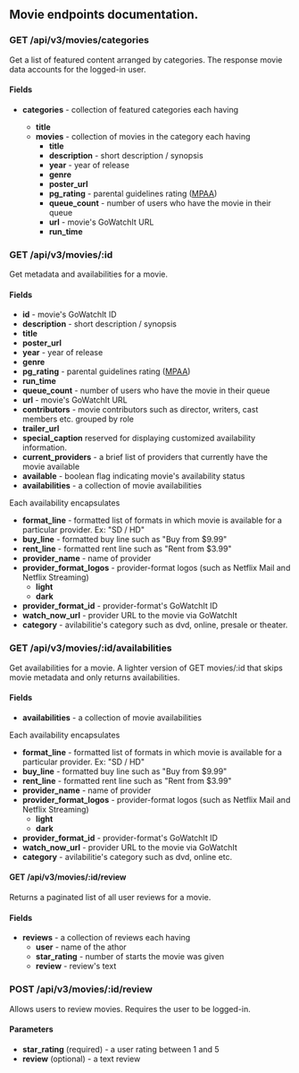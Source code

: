## Movie endpoints documentation.


### GET /api/v3/movies/categories
Get a list of featured content arranged by categories. The response movie data accounts for the logged-in user.

#### Fields
* __categories__ - collection of featured categories each having 

	* __title__
	* __movies__ - collection of movies in the category each having
		* __title__
		* __description__ - short description / synopsis
		* __year__ - year of release
		* __genre__
		* __poster_url__
		* __pg_rating__ - parental guidelines rating ([MPAA](http://www.mpaa.org/film-ratings/))
		* __queue_count__ - number of users who have the movie in their queue
		* __url__ - movie's GoWatchIt URL
		* __run_time__


### GET /api/v3/movies/:id
Get metadata and availabilities for a movie.

#### Fields
* __id__ - movie's GoWatchIt ID
* __description__ - short description / synopsis
* __title__
* __poster_url__ 
* __year__ - year of release
* __genre__
* __pg_rating__ - parental guidelines rating ([MPAA](http://www.mpaa.org/film-ratings/)) 
* __run_time__ 
* __queue_count__ - number of users who have the movie in their queue
* __url__ - movie's GoWatchIt URL
* __contributors__ - movie contributors such as director, writers, cast members etc. grouped by role
* __trailer_url__ 
* __special_caption__ reserved for displaying customized availability information.
* __current_providers__ - a brief list of providers that currently have the movie available 
* __available__ - boolean flag indicating movie's availability status
* __availabilities__ - a collection of movie availabilities

Each availability encapsulates
* __format_line__ - formatted list of formats in which movie is available for a particular provider. Ex: "SD / HD"
* __buy_line__ - formatted buy line such as "Buy from $9.99"
* __rent_line__ - formatted rent line such as "Rent from $3.99"
* __provider_name__ - name of provider
* __provider_format_logos__ - provider-format logos (such as Netflix Mail and Netflix Streaming)
	* __light__
	* __dark__
* __provider_format_id__ - provider-format's GoWatchIt ID
* __watch_now_url__ - provider URL to the movie via GoWatchIt  
* __category__ - avilabilitie's category such as dvd, online, presale or theater.


### GET /api/v3/movies/:id/availabilities
Get availabilities for a movie. A lighter version of GET movies/:id that skips movie metadata and only returns availabilities.

#### Fields

* __availabilities__ - a collection of movie availabilities

Each availability encapsulates
* __format_line__ - formatted list of formats in which movie is available for a particular provider. Ex: "SD / HD"
* __buy_line__ - formatted buy line such as "Buy from $9.99"
* __rent_line__ - formatted rent line such as "Rent from $3.99"
* __provider_name__ - name of provider
* __provider_format_logos__ - provider-format logos (such as Netflix Mail and Netflix Streaming)
	* __light__
	* __dark__
* __provider_format_id__ - provider-format's GoWatchIt ID
* __watch_now_url__ - provider URL to the movie via GoWatchIt  
* __category__ - avilabilitie's category such as dvd, online etc.

#### GET /api/v3/movies/:id/review
Returns a paginated list of all user reviews for a movie.

#### Fields
* __reviews__ - a collection of reviews each having
	* __user__ - name of the athor
	* __star_rating__ - number of starts the movie was given
	* __review__ - review's text

### POST /api/v3/movies/:id/review
Allows users to review movies. Requires the user to be logged-in.

#### Parameters
* __star_rating__ (required) - a user rating between 1 and 5
* __review__ (optional) - a text review



